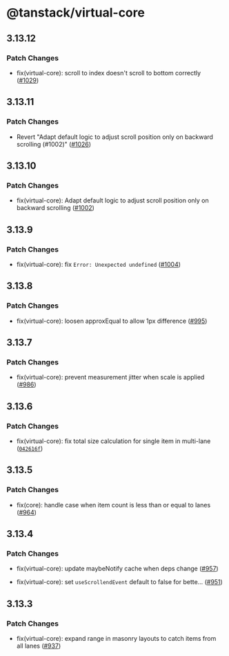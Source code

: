 # @tanstack/virtual-core

## 3.13.12

### Patch Changes

- fix(virtual-core): scroll to index doesn't scroll to bottom correctly ([#1029](https://github.com/TanStack/virtual/pull/1029))

## 3.13.11

### Patch Changes

- Revert "Adapt default logic to adjust scroll position only on backward scrolling (#1002)" ([#1026](https://github.com/TanStack/virtual/pull/1026))

## 3.13.10

### Patch Changes

- fix(virtual-core): Adapt default logic to adjust scroll position only on backward scrolling ([#1002](https://github.com/TanStack/virtual/pull/1002))

## 3.13.9

### Patch Changes

- fix(virtual-core): fix `Error: Unexpected undefined` ([#1004](https://github.com/TanStack/virtual/pull/1004))

## 3.13.8

### Patch Changes

- fix(virtual-core): loosen approxEqual to allow 1px difference ([#995](https://github.com/TanStack/virtual/pull/995))

## 3.13.7

### Patch Changes

- fix(virtual-core): prevent measurement jitter when scale is applied ([#986](https://github.com/TanStack/virtual/pull/986))

## 3.13.6

### Patch Changes

- fix(virtual-core): fix total size calculation for single item in multi-lane ([`042616f`](https://github.com/TanStack/virtual/commit/042616f39ced842470db0b4b40fca77f22454b7f))

## 3.13.5

### Patch Changes

- fix(core): handle case when item count is less than or equal to lanes ([#964](https://github.com/TanStack/virtual/pull/964))

## 3.13.4

### Patch Changes

- fix(virtual-core): update maybeNotify cache when deps change ([#957](https://github.com/TanStack/virtual/pull/957))

- fix(virtual-core): set `useScrollendEvent` default to false for bette… ([#951](https://github.com/TanStack/virtual/pull/951))

## 3.13.3

### Patch Changes

- fix(virtual-core): expand range in masonry layouts to catch items from all lanes ([#937](https://github.com/TanStack/virtual/pull/937))
